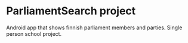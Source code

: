 # ParliamentSearch project
Android app that shows finnish parliament members and parties. Single person school project.
